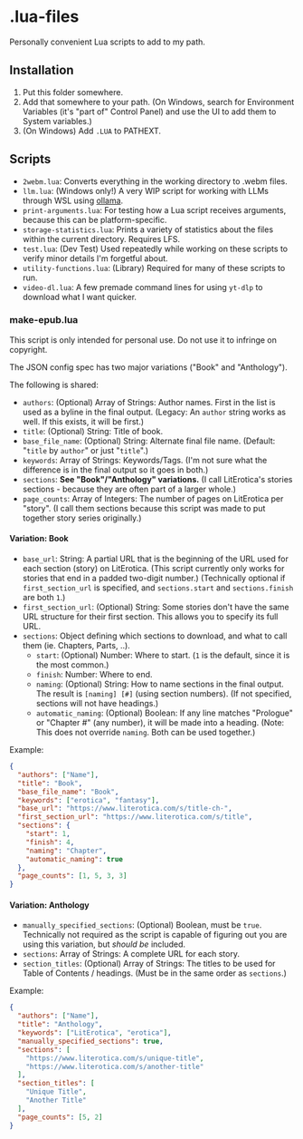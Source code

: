 # .lua-files
Personally convenient Lua scripts to add to my path.

## Installation
1. Put this folder somewhere.
2. Add that somewhere to your path. (On Windows, search for Environment Variables (it's "part of" Control Panel) and use the UI to add them to System variables.)
3. (On Windows) Add `.LUA` to PATHEXT.

## Scripts
- `2webm.lua`: Converts everything in the working directory to .webm files.
- `llm.lua`: (Windows only!) A very WIP script for working with LLMs through WSL using [ollama](https://github.com/jmorganca/ollama).
- `print-arguments.lua`: For testing how a Lua script receives arguments, because this can be platform-specific.
- `storage-statistics.lua`: Prints a variety of statistics about the files within the current directory. Requires LFS.
- `test.lua`: (Dev Test) Used repeatedly while working on these scripts to verify minor details I'm forgetful about.
- `utility-functions.lua`: (Library) Required for many of these scripts to run.
- `video-dl.lua`: A few premade command lines for using `yt-dlp` to download what I want quicker.

### make-epub.lua
This script is only intended for personal use. Do not use it to infringe on copyright.

The JSON config spec has two major variations ("Book" and "Anthology").

The following is shared:
- `authors`: (Optional) Array of Strings: Author names. First in the list is used as a byline in the final output. (Legacy: An `author` string works as well. If this exists, it will be first.)
- `title`: (Optional) String: Title of book.
- `base_file_name`: (Optional) String: Alternate final file name. (Default: "`title` by `author`" or just "`title`".)
- `keywords`: Array of Strings: Keywords/Tags. (I'm not sure what the difference is in the final output so it goes in both.)
- `sections`: **See "Book"/"Anthology" variations.** (I call LitErotica's stories sections - because they are often part of a larger whole.)
- `page_counts`: Array of Integers: The number of pages on LitErotica per "story". (I call them sections because this script was made to put together story series originally.)

#### Variation: Book
- `base_url`: String: A partial URL that is the beginning of the URL used for each section (story) on LitErotica. (This script currently only works for stories that end in a padded two-digit number.) (Technically optional if `first_section_url` is specified, and `sections.start` and `sections.finish` are both `1`.)
- `first_section_url`: (Optional) String: Some stories don't have the same URL structure for their first section. This allows you to specify its full URL.
- `sections`: Object defining which sections to download, and what to call them (ie. Chapters, Parts, ..).
  - `start`: (Optional) Number: Where to start. (`1` is the default, since it is the most common.)
  - `finish`: Number: Where to end.
  - `naming`: (Optional) String: How to name sections in the final output. The result is `[naming] [#]` (using section numbers). (If not specified, sections will not have headings.)
  - `automatic_naming`: (Optional) Boolean: If any line matches "Prologue" or "Chapter #" (any number), it will be made into a heading. (Note: This does not override `naming`. Both can be used together.)

Example:
```json
{
  "authors": ["Name"],
  "title": "Book",
  "base_file_name": "Book",
  "keywords": ["erotica", "fantasy"],
  "base_url": "https://www.literotica.com/s/title-ch-",
  "first_section_url": "https://www.literotica.com/s/title",
  "sections": {
    "start": 1,
    "finish": 4,
    "naming": "Chapter",
    "automatic_naming": true
  },
  "page_counts": [1, 5, 3, 3]
}
```

#### Variation: Anthology
- `manually_specified_sections`: (Optional) Boolean, must be `true`. Technically not required as the script is capable of figuring out you are using this variation, but *should be* included.
- `sections`: Array of Strings: A complete URL for each story.
- `section_titles`: (Optional) Array of Strings: The titles to be used for Table of Contents / headings. (Must be in the same order as `sections`.)

Example:
```json
{
  "authors": ["Name"],
  "title": "Anthology",
  "keywords": ["LitErotica", "erotica"],
  "manually_specified_sections": true,
  "sections": [
    "https://www.literotica.com/s/unique-title",
    "https://www.literotica.com/s/another-title"
  ],
  "section_titles": [
    "Unique Title",
    "Another Title"
  ],
  "page_counts": [5, 2]
}
```
